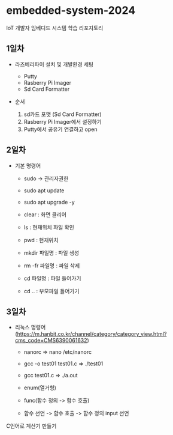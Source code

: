 # embedded-system-2024
IoT 개발자 임베디드 시스템 학습 리포지토리


## 1일차

- 라즈베리파이 설치 및 개발환경 세팅
	- Putty
	- Rasberry Pi Imager
	- Sd Card Formatter
	
- 순서
	 1. sd카드 포맷 (Sd Card Formatter)
	 2. Rasberry Pi Imager에서 설정하기
	 3. Putty에서 공유기 연결하고 open
	
## 2일차

- 기본 명령어
	- sudo -> 관리자권한
	- sudo apt update
	- sudo apt upgrade -y

	- clear         : 화면 클리어
	- ls            : 현재위치 파일 확인
	- pwd 		    : 현재위치
	- mkdir 파일명  : 파일 생성
	- rm -fr 파일명 : 파일 삭제
	- cd 파일명     : 파일 들어가기
	- cd ..         : 부모파일 들어가기
	
## 3일차

- 리눅스 명령어 (https://m.hanbit.co.kr/channel/category/category_view.html?cms_code=CMS6390061632)

	- nanorc => nano /etc/nanorc
	- gcc -o test01 test01.c => ./test01
	- gcc test01.c => ./a.out
	- enum(열거형)
	- func(함수 정의 -> 함수 호출)

	- 함수 선언 -> 함수 호출 -> 함수 정의
input 선언

C언어로 계산기 만들기
	
	